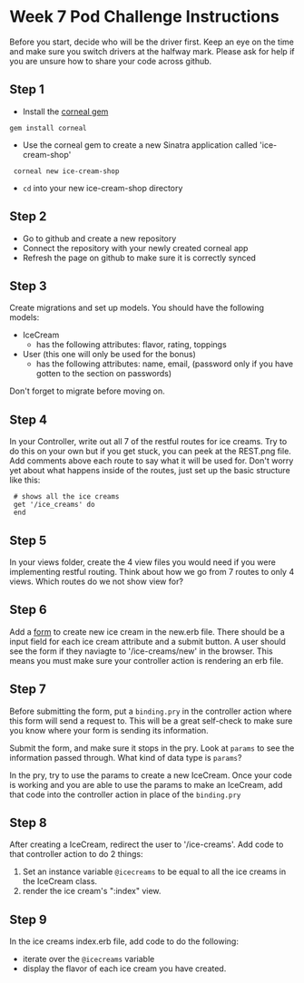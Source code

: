 # Week 7 Pod Challenge Instructions

Before you start, decide who will be the driver first. Keep an eye on the time and make sure you switch drivers at the halfway mark. Please ask for help if you are unsure how to share your code across github.

## Step 1

- Install the [corneal gem](https://github.com/thebrianemory/corneal)
```
gem install corneal
```
- Use the corneal gem to create a new Sinatra application called 'ice-cream-shop'
```
 corneal new ice-cream-shop
```

- `cd` into your new ice-cream-shop directory

## Step 2

- Go to github and create a new repository
- Connect the repository with your newly created corneal app
- Refresh the page on github to make sure it is correctly synced

## Step 3

Create migrations and set up models. You should have the following models:
- IceCream
    - has the following attributes: flavor, rating, toppings
- User (this one will only be used for the bonus)
    - has the following attributes: name, email, (password only if you have gotten to the section on passwords)

Don't forget to migrate before moving on.

## Step 4

In your Controller, write out all 7 of the restful routes for ice creams. Try to do this on your own but if you get stuck, you can peek at the REST.png file. Add comments above each route to say what it will be used for. Don't worry yet about what happens inside of the routes, just set up the basic structure like this:
```
 # shows all the ice creams
 get '/ice_creams' do
 end
```

## Step 5

In your views folder, create the 4 view files you would need if you were implementing restful routing. Think about how we go from 7 routes to only 4 views. Which routes do we not show view for?

## Step 6

Add a [form](https://www.w3schools.com/html/html_forms.asp) to create new ice cream in the new.erb file. There should be a input field for each ice cream attribute and a submit button. A user should see the form if they naviagte to '/ice-creams/new' in the browser. This means you must make sure your controller action is rendering an erb file.

## Step 7

Before submitting the form, put a `binding.pry` in the controller action where this form will send a request to. This will be a great self-check to make sure you know where your form is sending its information.

Submit the form, and make sure it stops in the pry. Look at `params` to see the information passed through.  What kind of data type is `params`?

In the pry, try to use the params to create a new IceCream. Once your code is working and you are able to use the params to make an IceCream, add that code into the controller action in place of the `binding.pry`

## Step 8

After creating a IceCream, redirect the user to '/ice-creams'. Add code to that controller action to do 2 things:
1. Set an instance variable `@icecreams` to be equal to all the ice creams in the IceCream class.
2. render the ice cream's ":index" view.

## Step 9

In the ice creams index.erb file, add code to do the following:
- iterate over the `@icecreams` variable
- display the flavor of each ice cream you have created. 
